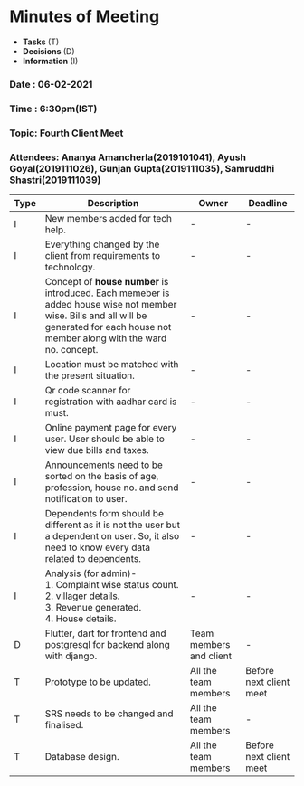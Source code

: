 # Minutes of Meeting

* **Tasks** (T)
* **Decisions** (D)
* **Information** (I)
 
### Date : 06-02-2021
### Time : 6:30pm(IST)
### Topic: Fourth Client Meet
### Attendees: Ananya Amancherla(2019101041),  Ayush Goyal(2019111026),  Gunjan Gupta(2019111035),  Samruddhi Shastri(2019111039)

Type | Description | Owner | Deadline
---- | ---- | ---- | ----
I | New members added for tech help. | - | -
I | Everything changed by the client from requirements to technology. | - | -
I | Concept of **house number** is introduced. Each memeber is added house wise not member wise. Bills and all will be generated for each house not member along with the ward no. concept. | - | -
I | Location must be matched with the present situation. | - | -
I | Qr code scanner for registration with aadhar card is must. | - | -
I | Online payment page for every user. User should be able to view due bills and taxes. | - | -
I | Announcements need to be sorted on the basis of age, profession, house no. and send notification to user. | - | -
I | Dependents form should be different as it is not the user but a dependent on user. So, it also need to know every data related to dependents. | - | -
I | Analysis (for admin)-<br> 1. Complaint wise status count. <br> 2. villager details. <br> 3. Revenue generated. <br> 4. House details. | - | -
D | Flutter, dart for frontend and postgresql for backend along with django. | Team members and client | -
T | Prototype to be updated. | All the team members  | Before next client meet
T | SRS needs to be changed and finalised. | All the team members  | -
T | Database design. | All the team members  | Before next client meet